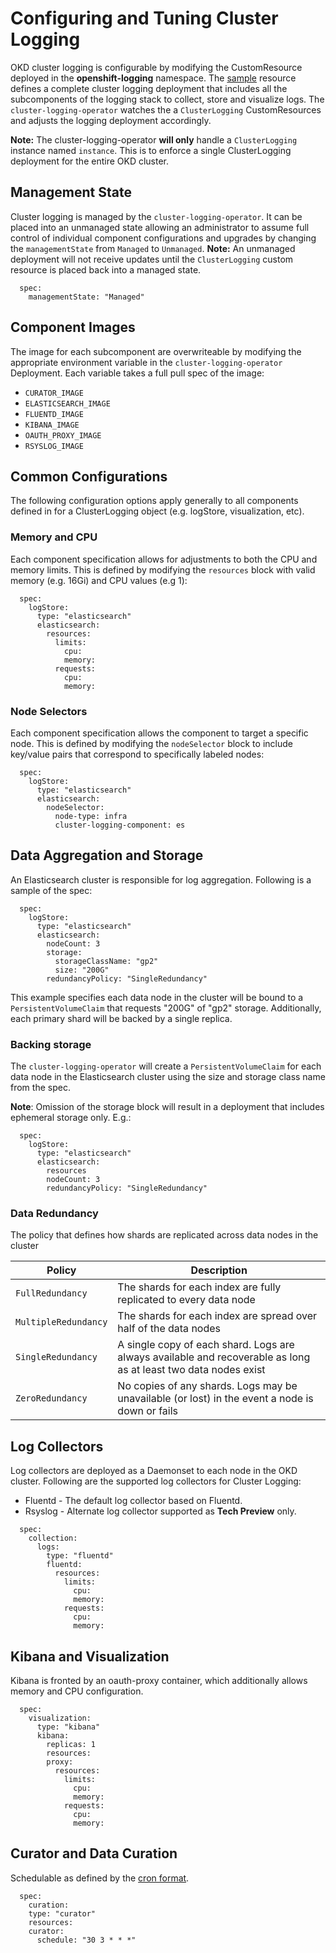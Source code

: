 # Configuring and Tuning Cluster Logging

OKD cluster logging is configurable by modifying the CustomResource deployed
in the **openshift-logging** namespace.  The [sample](../hack/cr.yaml) resource
defines a complete cluster logging deployment that includes all the subcomponents
of the logging stack to collect, store and visualize logs.  The `cluster-logging-operator`
watches the a `ClusterLogging` CustomResources and adjusts the logging deployment accordingly.

**Note:** The cluster-logging-operator **will only** handle a `ClusterLogging` instance named `instance`.  This
is to enforce a single ClusterLogging deployment for the entire OKD cluster.

## Management State
Cluster logging is managed by the `cluster-logging-operator`.  It can be placed
into an unmanaged state allowing an administrator to assume full control of individual
component configurations and upgrades by changing the `managementState` from `Managed` to `Unmanaged`.
**Note:** An unmanaged deployment will not receive updates until the `ClusterLogging` custom resource is placed back into a managed state.
```
  spec:
    managementState: "Managed"
```

## Component Images
The image for each subcomponent are overwriteable by modifying the appropriate
environment variable in the `cluster-logging-operator` Deployment.  Each variable
takes a full pull spec of the image:

* `CURATOR_IMAGE`
* `ELASTICSEARCH_IMAGE`
* `FLUENTD_IMAGE`
* `KIBANA_IMAGE`
* `OAUTH_PROXY_IMAGE`
* `RSYSLOG_IMAGE`

## Common Configurations
The following configuration options apply generally to all components defined in for a ClusterLogging object (e.g. logStore, visualization, etc).

### Memory and CPU
Each component specification allows for adjustments to both the CPU and
memory limits.  This is defined by modifying the `resources`
block with valid memory (e.g. 16Gi) and CPU values (e.g 1):
```
  spec:
    logStore:
      type: "elasticsearch"
      elasticsearch:
        resources:
          limits:
            cpu:
            memory:
          requests:
            cpu:
            memory:
```
### Node Selectors
Each component specification allows the component to target a specific node.  This is defined
by modifying the `nodeSelector` block to include key/value pairs that correspond
to specifically labeled nodes:
```
  spec:
    logStore:
      type: "elasticsearch"
      elasticsearch:
        nodeSelector:
          node-type: infra
          cluster-logging-component: es
```

## Data Aggregation and Storage
An Elasticsearch cluster is responsible for log aggregation.  Following is a sample
of the spec:
```
  spec:
    logStore:
      type: "elasticsearch"
      elasticsearch:
        nodeCount: 3
        storage:
          storageClassName: "gp2"
          size: "200G"
        redundancyPolicy: "SingleRedundancy"
```
This example specifies each data node in the cluster will be bound to a `PersistentVolumeClaim` that
requests "200G" of "gp2" storage.  Additionally, each primary shard will be backed by a single replica.

### Backing storage
The `cluster-logging-operator` will create a `PersistentVolumeClaim` for each data node in the Elasticsearch cluster
using the size and storage class name from the spec.  

**Note**: Omission of the storage block will result in a deployment that includes ephemeral storage only. E.g.:
```
  spec:
    logStore:
      type: "elasticsearch"
      elasticsearch:
        resources
        nodeCount: 3
        redundancyPolicy: "SingleRedundancy"
```

### Data Redundancy
The policy that defines how shards are replicated across data nodes in the cluster

|Policy | Description |
|----- | ----- |
|`FullRedundancy` | The shards for each index are fully replicated to every data node|
|`MultipleRedundancy`|The shards for each index are spread over half of the data nodes|
|`SingleRedundancy`| A single copy of each shard. Logs are always available and recoverable as long as at least two data nodes exist |
|`ZeroRedundancy`| No copies of any shards.  Logs may be unavailable (or lost) in the event a node is down or fails|

## Log Collectors
Log collectors are deployed as a Daemonset to each node in the OKD cluster.  Following are the
supported log collectors for Cluster Logging:
* Fluentd - The default log collector based on Fluentd.
* Rsyslog - Alternate log collector supported as **Tech Preview** only.

```
  spec:
    collection:
      logs:
        type: "fluentd"
        fluentd:
          resources:
            limits:
              cpu:
              memory:
            requests:
              cpu:
              memory:
```

## Kibana and Visualization
Kibana is fronted by an oauth-proxy container, which additionally allows memory and CPU
configuration.
```
  spec:
    visualization:
      type: "kibana"
      kibana:
        replicas: 1
        resources:
        proxy:
          resources:
            limits:
              cpu:
              memory:
            requests:
              cpu:
              memory:

```
## Curator and Data Curation
Schedulable as defined by the [cron format](https://en.wikipedia.org/wiki/Cron).
```
  spec:
    curation:
    type: "curator"
    resources:
    curator:
      schedule: "30 3 * * *"
```
